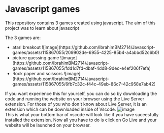 <h1>Javascript games</h1>

This repository contains 3 games created using javascript. 
The aim of this project was to learn about javascript

The 3 games are:
<ul>
  <li>
    atari breakout
    ![image](https://github.com/IbrahimBM2714/Javascript-games/assets/115867055/209902de-6955-4225-85b4-a4abbd52c6b0)
  </li>
  <li>
    picture guessing game
    ![image](https://github.com/IbrahimBM2714/Javascript-games/assets/115867055/fdd1d7fd-dbaf-4dd8-9dec-e4ef206f7efa)
  </li>
  <li>
    Rock paper and scissors
    ![image](https://github.com/IbrahimBM2714/Javascript-games/assets/115867055/6fb7c32c-f44c-49eb-86c7-42c958e7ab42)
  </li>
</ul>

If you want experience this for yourself, you can do so by downloading the code and running the website on your browser using the Live Server extension. For those of you who don't know about Live Server, it is an extension which can be downloaded inside of Vscode.
![image](https://github.com/IbrahimBM2714/Javascript-games/assets/115867055/8713e592-1d2e-45c2-a4b0-6783bf6f910e)
<br>
This is what your bottom bar of vscode will look like if you have suceesfully installed the extension. Now all you have to do is click on Go Live and your website will be launched on your browser.
